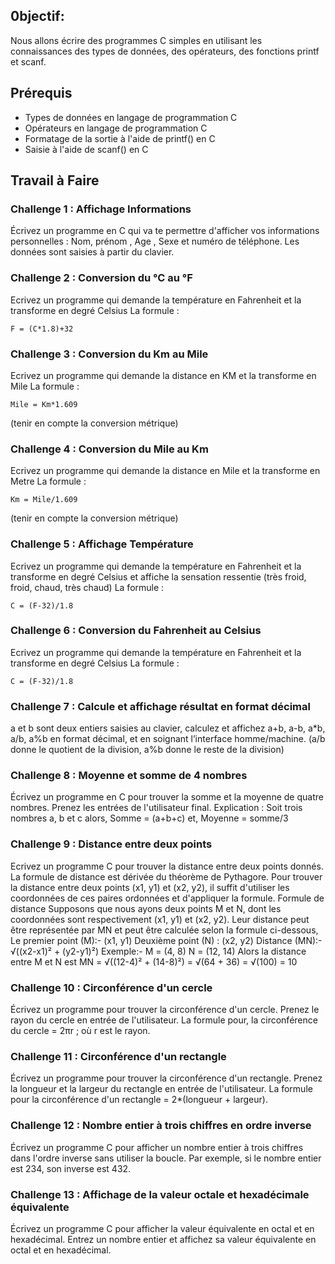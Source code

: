 ## 0bjectif:

Nous allons écrire des programmes C simples en utilisant les connaissances des types de données, des opérateurs, des fonctions printf et scanf.

## Prérequis

* Types de données en langage de programmation C
* Opérateurs en langage de programmation C
* Formatage de la sortie à l'aide de printf() en C
* Saisie à l'aide de scanf() en C

## Travail à Faire

### Challenge 1 : Affichage Informations

Écrivez un programme en C qui va te permettre d'afficher vos informations personnelles : Nom, prénom , Age , Sexe et numéro de téléphone. Les données sont saisies à partir du clavier.

### Challenge 2 : Conversion du °C au °F

Ecrivez un programme qui demande la température en Fahrenheit et la transforme en degré Celsius
La formule : 
```
F = (C*1.8)+32
```

### Challenge 3 : Conversion du Km au Mile

Ecrivez un programme qui demande la distance en KM et la transforme en Mile
La formule : 
```
Mile = Km*1.609
```
(tenir en compte la conversion métrique)

### Challenge 4 : Conversion du Mile au Km

Ecrivez un programme qui demande la distance en Mile et la transforme en Metre
La formule : 
```
Km = Mile/1.609
```
(tenir en compte la conversion métrique)

### Challenge 5 : Affichage Température

Ecrivez un programme qui demande la température en Fahrenheit et la transforme en degré Celsius et affiche la sensation ressentie (très froid, froid, chaud, très chaud)
La formule :
```
C = (F-32)/1.8
```
### Challenge 6 : Conversion du Fahrenheit au Celsius

Ecrivez un programme qui demande la température en Fahrenheit et la transforme en degré Celsius
La formule :
```
C = (F-32)/1.8
```

### Challenge 7 : Calcule et affichage résultat en format décimal

a et b sont deux entiers saisies au clavier, calculez et affichez a+b, a-b, a*b, a/b, a%b en format décimal, et en soignant l’interface homme/machine. (a/b donne le quotient de la division, a%b donne le reste de la division)

### Challenge 8 : Moyenne et somme de 4 nombres

Écrivez un programme en C pour trouver la somme et la moyenne de quatre nombres. Prenez les entrées de l'utilisateur final.
Explication :
Soit trois nombres a, b et c alors, Somme = (a+b+c) et, Moyenne = somme/3

### Challenge 9 : Distance entre deux points

Ecrivez un programme C pour trouver la distance entre deux points donnés.
La formule de distance est dérivée du théorème de Pythagore. Pour trouver la distance entre deux points (x1, y1) et (x2, y2), il suffit d'utiliser les coordonnées de ces paires ordonnées et d'appliquer la formule. Formule de distance
Supposons que nous ayons deux points M et N, dont les coordonnées sont respectivement (x1, y1) et (x2, y2). Leur distance peut être représentée par MN et peut être calculée selon la formule ci-dessous,
Le premier point (M):- (x1, y1) Deuxième point (N) : (x2, y2) Distance (MN):- √((x2-x1)² + (y2-y1)²) Exemple:- M = (4, 8) N = (12, 14) Alors la distance entre M et N est MN = √((12-4)² + (14-8)²) = √(64 + 36) = √(100) = 10

### Challenge 10 : Circonférence d'un cercle

Écrivez un programme pour trouver la circonférence d'un cercle. Prenez le rayon du cercle en entrée de l'utilisateur.
La formule pour, la circonférence du cercle = 2πr ; où r est le rayon.

### Challenge 11 : Circonférence d'un rectangle

Écrivez un programme pour trouver la circonférence d'un rectangle. Prenez la longueur et la largeur du rectangle en entrée de l'utilisateur.
La formule pour la circonférence d'un rectangle = 2*(longueur + largeur).

### Challenge 12 : Nombre entier à trois chiffres en ordre inverse

Écrivez un programme C pour afficher un nombre entier à trois chiffres dans l'ordre inverse sans utiliser la boucle. Par exemple, si le nombre entier est 234, son inverse est 432.

### Challenge 13 : Affichage de la valeur octale et hexadécimale équivalente

Écrivez un programme C pour afficher la valeur équivalente en octal et en hexadécimal. Entrez un nombre entier et affichez sa valeur équivalente en octal et en hexadécimal.
